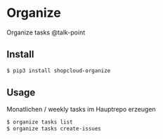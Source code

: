 # Organize

Organize tasks @talk-point

## Install

```sh
$ pip3 install shopcloud-organize
```

## Usage

Monatlichen / weekly tasks im Hauptrepo erzeugen

```sh
$ organize tasks list
$ organize tasks create-issues
```
